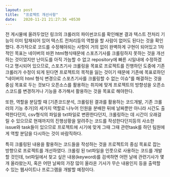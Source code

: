 ```yaml
---
layout: post
title:  "프로젝트 개선사항"
date:   2020-11-21 21:27:36 +0530
---
```

전 게시물에 올려두었던 링크의 크롤러의 파이썬코드를 확인해본 결과 텍스트 전처리 기능이 이미 탑재되어 있어 텍스트 전처리등의 역할을 할 사람이 없어도 된다는 것을 확인했다.
추가적으로 코드를 수정해야되는 사항이 거의 없이 완벽하게 구현이 되어있고 1차적인 목표는 네이버의 바뀐 html형식때문에 스포츠기사를 크롤링하지 못하는 것을 개선하는 것이었지만 난이도를 아직 가늠할 수 없고 repository에 빠른 시일내에 수정하겠다고 명시되어 있으므로, 스포츠기사 크롤링을 목표로 프로젝트를 진행하던 도중에 기존 크롤러가 수정이 되게 된다면 프로젝트의 목적을 잃는 것이기 때문에 기존에 목표로하던 "네이버의 html 형식 변경으로 스포츠기사를 크롤링할 수 없는 이슈"를 해결하는 것을 중심 목표로 두는 것보다 오픈소스를 활용하는 취지에 맞게 프로젝트의 방향성을 오픈소스코드를 변경하거나 기능을 추가해서 활용하는 것을 목표로 해야한다.

또한, 역할을 분담할 때 [기존코드분석, 크롤링된 결과를 활용하는 코드개발, 기존 크롤러의 기능 추가]의 세가지 역할로 나누어 인원을 분배한 뒤에 날짜뿐만 아니라 시간도 출력한다던지, csv형식의 파일을 txt파일로 변환한다던지, 크롤링하는 데 시간이 오래걸릴 수 있으므로 현재까지의 진행상황을 알려주는 코드를 작성한다던지등의 사소한 issue와 task들이 있으므로 프로젝트에 시기에 맞게 그때 그때 관련task를 하던 팀원에게 역할 분담을 다시하는 것이 바람직하다.


특히 크롤링된 내용을 활용하는 코드들을 작성하는 것을 프로젝트의 중심 목표로 잡는 방향으로 프로젝트를 개선하였다.
크롤링 된 txt파일을 인풋으로 사용하는 코드를 개발할 것인데, txt파일에서 찾고 싶은 내용(keyword)를 검색하면 어떤 날에 관련기사가 몇 개 올라왔는지,
혹은 어떤 날짜의 가장 많이 올라온 기사가 무슨 내용인지 등을 출력할 수 있는 웹사이트나 프로그램을 개발할 예정이다.
